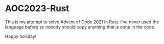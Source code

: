 # AOC2023-Rust
This is my attempt to solve Advent of Code 2021 in Rust. I've never used the language before so nobody should copy anything that is done in the code. 

Happy holliday!
